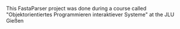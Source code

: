This FastaParser project was done during a course called "Objektorientiertes Programmieren interaktiever Systeme" at the JLU Gießen
